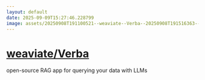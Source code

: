 ```yaml
---
layout: default
date: 2025-09-09T15:27:46.228799
image: assets/20250908T191100521--weaviate--Verba--20250908T191516363--cropped.png
---
```


# [weaviate/Verba](https://github.com/weaviate/Verba)

open-source RAG app for querying your data with LLMs
